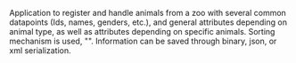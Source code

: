 Application to register and handle animals from a zoo with several common datapoints (Ids, names, genders, etc.), and general attributes depending on animal type, as well as attributes depending on specific animals. Sorting mechanism is used, "<IComparable>". Information can be saved through binary, json, or xml serialization.
